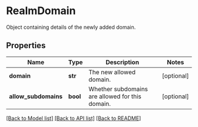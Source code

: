 # RealmDomain

Object containing details of the newly added domain. 

## Properties
Name | Type | Description | Notes
------------ | ------------- | ------------- | -------------
**domain** | **str** | The new allowed domain.  | [optional] 
**allow_subdomains** | **bool** | Whether subdomains are allowed for this domain.  | [optional] 

[[Back to Model list]](../README.md#documentation-for-models) [[Back to API list]](../README.md#documentation-for-api-endpoints) [[Back to README]](../README.md)


